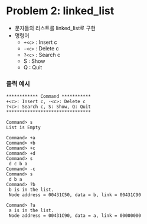 # Problem 2: linked_list

- 문자들의 리스트를 linked_list로 구현
- 명령어
  - `+<c>` : Insert c
  - `-<c>` : Delete c
  - `?<c>` : Search c
  - S : Show
  - Q : Quit

### 출력 예시

```
************ Command ***********
+<c>: Insert c, -<c>: Delete c
?<c>: Search c, S: Show, Q: Quit
********************************

Command> s
List is Empty

Command> +a
Command> +b
Command> +c
Command> +d
Command> s
 d c b a
Command> -c
Command> s
 d b a
Command> ?b
 b is in the list.
 Node address = 00431C50, data = b, link = 00431C90

Command> ?a
 a is in the list.
 Node address = 00431C90, data = a, link = 00000000
```

